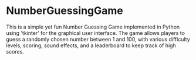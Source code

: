 # NumberGuessingGame
This is a simple yet fun Number Guessing Game implemented in Python using 'tkinter' for the graphical user interface. The game allows players to guess a randomly chosen number between 1 and 100, with various difficulty levels, scoring, sound effects, and a leaderboard to keep track of high scores.
